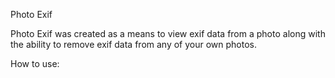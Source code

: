 
Photo Exif 

Photo Exif was created as a means to view exif data from a photo 
along with the ability to remove exif data from any of your own photos. 


How to use:

